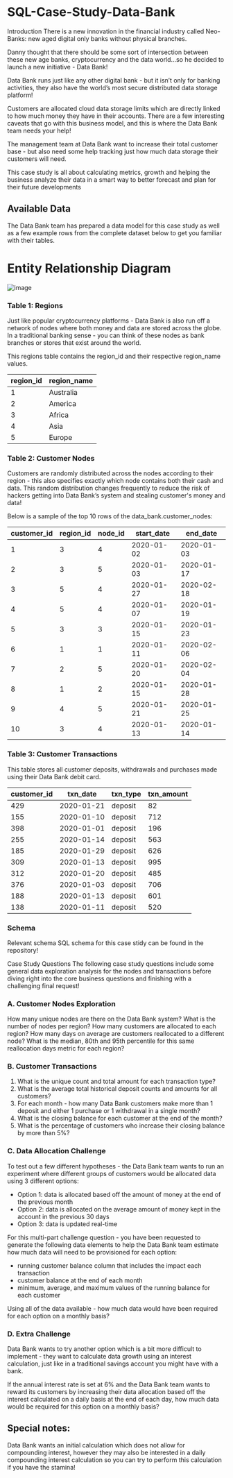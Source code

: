 # SQL-Case-Study-Data-Bank
Introduction
There is a new innovation in the financial industry called Neo-Banks: new aged
digital only banks without physical branches.

Danny thought that there should be some sort of intersection between these
new age banks, cryptocurrency and the data world…so he decided to launch a
new initiative - Data Bank!

Data Bank runs just like any other digital bank - but it isn’t only for banking
activities, they also have the world’s most secure distributed data storage
platform!

Customers are allocated cloud data storage limits which are directly linked to
how much money they have in their accounts. There are a few interesting
caveats that go with this business model, and this is where the Data Bank
team needs your help!

The management team at Data Bank want to increase their total customer
base - but also need some help tracking just how much data storage their
customers will need.

This case study is all about calculating metrics, growth and helping the
business analyze their data in a smart way to better forecast and plan for their
future developments

## Available Data
The Data Bank team has prepared a data model for this case study as well as a few example rows from the complete dataset below to get you familiar with their tables.

# Entity Relationship Diagram

![image](https://github.com/LaeeqAhmad88/SQL-Case-Study-Data-Bank/assets/143387882/e648fe0b-387a-4fa0-9939-123eb6769dbb)


### Table 1: Regions
Just like popular cryptocurrency platforms - Data Bank is also run off a network of nodes where both money and data are stored across the globe. In a traditional banking sense - you can think of these nodes as bank branches or stores that exist around the world.

This regions table contains the region_id and their respective region_name values.

| region_id |	region_name|
|-----------|------------|
| 1	| Australia |
| 2	| America |
| 3	| Africa |
| 4	| Asia |
| 5	| Europe |

### Table 2: Customer Nodes
Customers are randomly distributed across the nodes according to their region - this also specifies exactly which node contains both their cash and data. This random distribution changes frequently to reduce the risk of hackers getting into Data Bank’s system and stealing customer's money and data!

Below is a sample of the top 10 rows of the data_bank.customer_nodes:

| customer_id	| region_id	| node_id	| start_date	| end_date|
|----|-----------|---------|-------------|---------|
| 1	| 3	| 4	| 2020-01-02	| 2020-01-03 |
| 2	| 3	| 5	| 2020-01-03	| 2020-01-17 |
| 3	| 5	| 4	| 2020-01-27	| 2020-02-18 |
| 4	| 5	| 4	| 2020-01-07	| 2020-01-19 |
| 5	| 3	| 3	| 2020-01-15	| 2020-01-23 |
| 6	| 1	| 1	| 2020-01-11	| 2020-02-06 |
| 7	| 2	| 5	| 2020-01-20	| 2020-02-04 |
| 8	| 1	| 2	| 2020-01-15	| 2020-01-28 |
| 9	| 4	| 5	| 2020-01-21	| 2020-01-25 |
| 10 | 3	| 4	| 2020-01-13	| 2020-01-14 |

### Table 3: Customer Transactions

This table stores all customer deposits, withdrawals and purchases made using their Data Bank debit card.

| customer_id	| txn_date	| txn_type	| txn_amount |
|----|-----------|-----------|------------|
| 429| 2020-01-21	| deposit	| 82 |
| 155| 2020-01-10	| deposit	| 712 |
| 398| 2020-01-01	| deposit	| 196 |
| 255| 2020-01-14	| deposit	| 563 |
| 185| 2020-01-29	| deposit	| 626 |
| 309| 2020-01-13	| deposit	| 995 |
| 312| 2020-01-20	| deposit	| 485 |
| 376| 2020-01-03	| deposit	| 706 |
| 188| 2020-01-13	| deposit	| 601 |
| 138| 2020-01-11	| deposit	| 520 |

### Schema
Relevant schema SQL schema for this case stidy can be found in the repository!

Case Study Questions
The following case study questions include some general data exploration analysis for the nodes and transactions before diving right into the core business questions and finishing with a challenging final request!

### A. Customer Nodes Exploration
How many unique nodes are there on the Data Bank system?
What is the number of nodes per region?
How many customers are allocated to each region?
How many days on average are customers reallocated to a different node?
What is the median, 80th and 95th percentile for this same reallocation days metric for each region?

### B. Customer Transactions
1. What is the unique count and total amount for each transaction type?
2. What is the average total historical deposit counts and amounts for all customers?
3. For each month - how many Data Bank customers make more than 1 deposit and either 1 purchase or 1 withdrawal in a single month?
4. What is the closing balance for each customer at the end of the month?
5. What is the percentage of customers who increase their closing balance by more than 5%?

### C. Data Allocation Challenge

To test out a few different hypotheses - the Data Bank team wants to run an experiment where different groups of customers would be allocated data using 3 different options:

- Option 1: data is allocated based off the amount of money at the end of the previous month
- Option 2: data is allocated on the average amount of money kept in the account in the previous 30 days
- Option 3: data is updated real-time

For this multi-part challenge question - you have been requested to generate the following data elements to help the Data Bank team estimate how much data will need to be provisioned for each option:

- running customer balance column that includes the impact each transaction
- customer balance at the end of each month
- minimum, average, and maximum values of the running balance for each customer

Using all of the data available - how much data would have been required for each option on a monthly basis?

### D. Extra Challenge
Data Bank wants to try another option which is a bit more difficult to implement - they want to calculate data growth using an interest calculation, just like in a traditional savings account you might have with a bank.

If the annual interest rate is set at 6% and the Data Bank team wants to reward its customers by increasing their data allocation based off the interest calculated on a daily basis at the end of each day, how much data would be required for this option on a monthly basis?

## Special notes:
Data Bank wants an initial calculation which does not allow for compounding interest, however they may also be interested in a daily compounding interest calculation so you can try to perform this calculation if you have the stamina!






